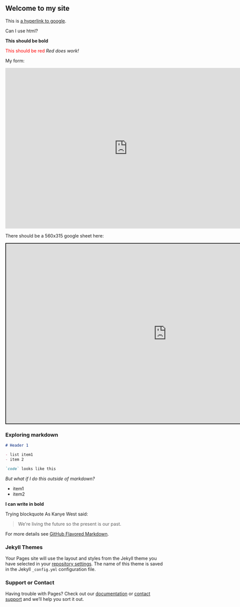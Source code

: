 ## Welcome to my site

This is [a hyperlink to google](http://google.com).

Can I use html?

<b>This should be bold</b>

<font color="red">This should be red</font>
_Red does work!_

My form:
<iframe src="https://docs.google.com/forms/d/e/1FAIpQLScVCgZGBYp_51AkH9s7XIqLW6056M8qwGGcgBOX-c_cN8uSUA/viewform?embedded=true" width="760" height="500" frameborder="0" marginheight="0" marginwidth="0">Cargando...</iframe>

There should be a 560x315 google sheet here:
<iframe width="1000" height="560" src="https://docs.google.com/spreadsheets/d/e/2PACX-1vR2UlnISpWYsyfdKx6cVvQE4h_EV7f7QUK7ZnC4xliInaXuFsI_0Zwze_TScs2OkQ0RTy7LVQrykRB8/pubhtml?gid=1925359137&amp;single=true&amp;widget=true&amp;headers=false" style="border-style:solid;" allowfullscreen></iframe>

### Exploring markdown
```markdown
# Header 1

- list item1
- item 2

`code` looks like this

```


_But what if I do this outside of markdown?_
- item1
- item2

**I can write in bold**

Trying blockquote
As Kanye West said:

> We're living the future so
> the present is our past.

For more details see [GitHub Flavored Markdown](https://guides.github.com/features/mastering-markdown/).

### Jekyll Themes

Your Pages site will use the layout and styles from the Jekyll theme you have selected in your [repository settings](https://github.com/pct0003/myfirstwebsite/settings). The name of this theme is saved in the Jekyll `_config.yml` configuration file.

### Support or Contact

Having trouble with Pages? Check out our [documentation](https://help.github.com/categories/github-pages-basics/) or [contact support](https://github.com/contact) and we’ll help you sort it out.
